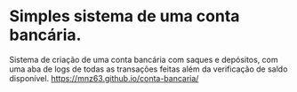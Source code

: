 # Simples sistema de uma conta bancária.
Sistema de criação de uma conta bancária com saques e depósitos, com uma aba de logs de todas as transações feitas além da verificação de saldo disponível.
https://mnz63.github.io/conta-bancaria/
